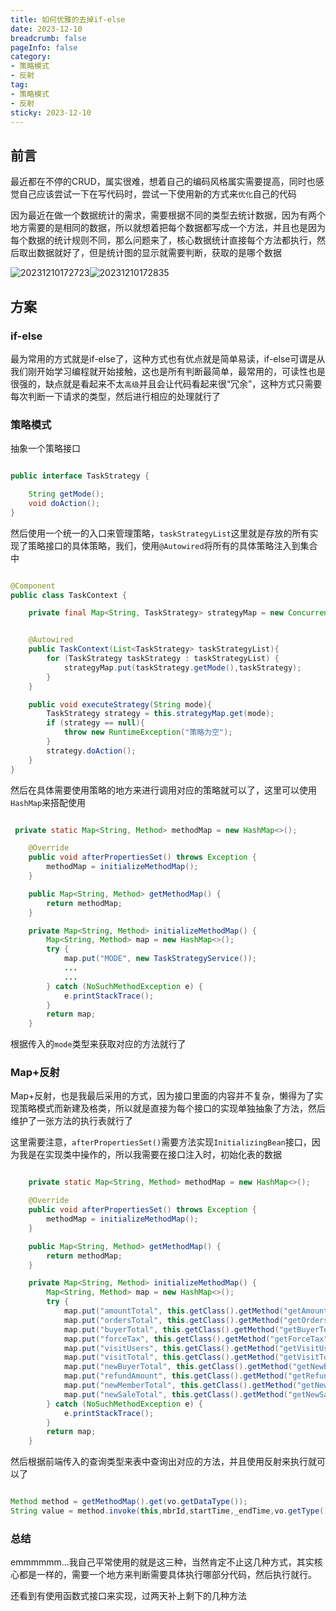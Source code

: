 ```yaml
---
title: 如何优雅的去掉if-else
date: 2023-12-10
breadcrumb: false
pageInfo: false
category:
- 策略模式
- 反射
tag:
- 策略模式
- 反射
sticky: 2023-12-10
---
```


## 前言

最近都在不停的CRUD，属实很难，想着自己的编码风格属实需要提高，同时也感觉自己应该尝试一下在写代码时，尝试一下使用新的方式来`优化`自己的代码

因为最近在做一个数据统计的需求，需要根据不同的类型去统计数据，因为有两个地方需要的是相同的数据，所以就想着把每个数据都写成一个方法，并且也是因为每个数据的统计规则不同，那么问题来了，核心数据统计直接每个方法都执行，然后取出数据就好了，但是统计图的显示就需要判断，获取的是哪个数据

![20231210172723](https://blog-1253887276.cos.ap-chongqing.myqcloud.com/vscodeblog/20231210172723.png)![20231210172835](https://blog-1253887276.cos.ap-chongqing.myqcloud.com/vscodeblog/20231210172835.png)

## 方案

### if-else

最为常用的方式就是if-else了，这种方式也有优点就是简单易读，if-else可谓是从我们刚开始学习编程就开始接触，这也是所有判断最简单，最常用的，可读性也是很强的，缺点就是看起来不太`高级`并且会让代码看起来很“冗余”，这种方式只需要每次判断一下请求的类型，然后进行相应的处理就行了

### 策略模式

抽象一个策略接口

```java

public interface TaskStrategy {

    String getMode();
    void doAction();
}

```

然后使用一个统一的入口来管理策略，`taskStrategyList`这里就是存放的所有实现了策略接口的具体策略，我们，使用`@Autowired`将所有的具体策略注入到集合中

```java

@Component
public class TaskContext {

    private final Map<String, TaskStrategy> strategyMap = new ConcurrentHashMap<>();


    @Autowired
    public TaskContext(List<TaskStrategy> taskStrategyList){
        for (TaskStrategy taskStrategy : taskStrategyList) {
            strategyMap.put(taskStrategy.getMode(),taskStrategy);
        }
    }

    public void executeStrategy(String mode){
        TaskStrategy strategy = this.strategyMap.get(mode);
        if (strategy == null){
            throw new RuntimeException("策略为空");
        }
        strategy.doAction();
    }
}

```

然后在具体需要使用策略的地方来进行调用对应的策略就可以了，这里可以使用`HashMap`来搭配使用

```java

 private static Map<String, Method> methodMap = new HashMap<>();

    @Override
    public void afterPropertiesSet() throws Exception {
        methodMap = initializeMethodMap();
    }

    public Map<String, Method> getMethodMap() {
        return methodMap;
    }

    private Map<String, Method> initializeMethodMap() {
        Map<String, Method> map = new HashMap<>();
        try {
            map.put("MODE", new TaskStrategyService());
            ...
            ... 
        } catch (NoSuchMethodException e) {
            e.printStackTrace();
        }
        return map;
    }

```

根据传入的`mode`类型来获取对应的方法就行了

### Map+反射

Map+反射，也是我最后采用的方式，因为接口里面的内容并不复杂，懒得为了实现策略模式而新建及格类，所以就是直接为每个接口的实现单独抽象了方法，然后维护了一张方法的执行表就行了

这里需要注意，`afterPropertiesSet()`需要方法实现`InitializingBean`接口，因为我是在实现类中操作的，所以我需要在接口注入时，初始化表的数据

```java

    private static Map<String, Method> methodMap = new HashMap<>();

    @Override
    public void afterPropertiesSet() throws Exception {
        methodMap = initializeMethodMap();
    }

    public Map<String, Method> getMethodMap() {
        return methodMap;
    }

    private Map<String, Method> initializeMethodMap() {
        Map<String, Method> map = new HashMap<>();
        try {
            map.put("amountTotal", this.getClass().getMethod("getAmountTotal", Long.class, Date.class, Date.class, Integer.class));
            map.put("ordersTotal", this.getClass().getMethod("getOrdersTotal", Long.class, Date.class, Date.class, Integer.class));
            map.put("buyerTotal", this.getClass().getMethod("getBuyerTotal", Long.class, Date.class, Date.class, Integer.class));
            map.put("forceTax", this.getClass().getMethod("getForceTax", Long.class, Date.class, Date.class, Integer.class));
            map.put("visitUsers", this.getClass().getMethod("getVisitUsers", Long.class, Date.class, Date.class, Integer.class));
            map.put("visitTotal", this.getClass().getMethod("getVisitTotal", Long.class, Date.class, Date.class, Integer.class));
            map.put("newBuyerTotal", this.getClass().getMethod("getNewBuyerTotal", Long.class, Date.class, Date.class, Integer.class));
            map.put("refundAmount", this.getClass().getMethod("getRefundAmount", Long.class, Date.class, Date.class, Integer.class));
            map.put("newMemberTotal", this.getClass().getMethod("getNewMemberTotal", Long.class, Date.class, Date.class, Integer.class));
            map.put("newSaleTotal", this.getClass().getMethod("getNewSaleTotal", Long.class, Date.class, Date.class, Integer.class));
        } catch (NoSuchMethodException e) {
            e.printStackTrace();
        }
        return map;
    }


```

然后根据前端传入的查询类型来表中查询出对应的方法，并且使用反射来执行就可以了

```java

Method method = getMethodMap().get(vo.getDataType());
String value = method.invoke(this,mbrId,startTime,_endTime,vo.getType()).toString();

```

### 总结

emmmmmm...我自己平常使用的就是这三种，当然肯定不止这几种方式，其实核心都是一样的，需要一个地方来判断需要具体执行哪部分代码，然后执行就行。

还看到有使用函数式接口来实现，过两天补上剩下的几种方法





